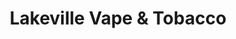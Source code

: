 ---
title: "Lakeville Vape & Tobacco"
url: /lakeville/lakeville-vape-und-tobacco/
shop: E-Zigaretten
---
